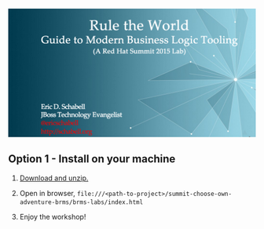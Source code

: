 ![Cover Slide](https://raw.githubusercontent.com/eschabell/summit-choose-own-adventure-brms/master/brms-labs/cover.png)

Option 1 - Install on your machine
----------------------------------
1. [Download and unzip.](https://github.com/eschabell/summit-choose-own-adventure-brms/archive/master.zip)

2. Open in browser, `file:///<path-to-project>/summit-choose-own-adventure-brms/brms-labs/index.html`

3. Enjoy the workshop! 

